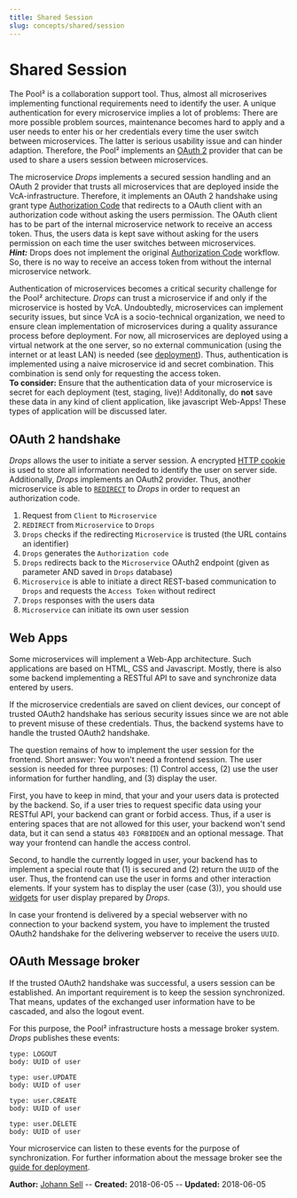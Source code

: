```yaml
---
title: Shared Session
slug: concepts/shared/session
---
```

# Shared Session
The Pool² is a collaboration support tool. Thus, almost all microserives implementing functional requirements need to 
identify the user. A unique authentication for every microservice implies a lot of problems: There are more possible 
problem sources, maintenance becomes hard to apply and a user needs to enter his or her credentials every time the user 
switch between microservices. The latter is serious usability issue and can hinder adaption. Therefore, the Pool² 
implements an [OAuth 2](https://oauth.net/2/) provider that can be used to share a users session between microservices.

The microservice _Drops_ implements a secured session handling and an OAuth 2 provider that trusts all microservices that 
are deployed inside the VcA-infrastructure. Therefore, it implements an OAuth 2 handshake using grant type 
[Authorization Code](https://oauth.net/2/grant-types/authorization-code/) that redirects to a OAuth client with an 
authorization code without asking the users permission. The OAuth client has to be part of the internal microservice 
network to receive an access token. Thus, the users data is kept save without asking for the users permission on each 
time the user switches between microservices.<br />
___Hint:___ Drops does not implement the original [Authorization Code](https://oauth.net/2/grant-types/authorization-code/)
workflow. So, there is no way to receive an access token from without the internal microservice network.

Authentication of microservices becomes a critical security challenge for the Pool² architecture. _Drops_ can trust a 
microservice if and only if the microservice is hosted by VcA. Undoubtedly, microservices can implement security issues, 
but since VcA is a socio-technical organization, we need to ensure clean implementation of microservices during a quality 
assurance process before deployment. For now, all microservices are deployed using a virtual network at the one server, 
so no external communication (using the internet or at least LAN) is needed (see [deployment](guide/deployment)). 
Thus, authentication is implemented using a naive microservice id and secret combination. This combination is send only 
for requesting the access token.<br />
**To consider:** Ensure that the authentication data of your microservice is secret for each deployment (test, staging, live)!
Additonally, do **not** save these data in any kind of client application, like javascript Web-Apps! These types of
application will be discussed later.

## OAuth 2 handshake
_Drops_ allows the user to initiate a server session. A encrypted [HTTP cookie](https://developer.mozilla.org/en-US/docs/Web/HTTP/Cookies)
is used to store all information needed to identify the user on server side. Additionally, _Drops_ implements an OAuth2
provider. Thus, another microservice is able to [`REDIRECT`](https://developer.mozilla.org/en-US/docs/Web/HTTP/Redirections)
to _Drops_ in order to request an authorization code.

1. Request from `Client` to `Microservice`
2. `REDIRECT` from `Microservice` to `Drops`
3. `Drops` checks if the redirecting `Microservice` is trusted (the URL contains an identifier)
4. `Drops` generates the `Authorization code`
5. `Drops` redirects back to the `Microservice` OAuth2 endpoint (given as parameter AND saved in `Drops` database)
6. `Microservice` is able to initiate a direct REST-based communication to `Drops` and requests the `Access Token` without
redirect
7. `Drops` responses with the users data
8. `Microservice` can initiate its own user session

## Web Apps
Some microservices will implement a Web-App architecture. Such applications are based on HTML, CSS and Javascript. Mostly,
there is also some backend implementing a RESTful API to save and synchronize data entered by users.

If the microservice credentials are saved on client devices, our concept of trusted OAuth2 handshake has serious security
issues since we are not able to prevent misuse of these credentials. Thus, the backend systems have to handle the trusted 
OAuth2 handshake. 

The question remains of how to implement the user session for the frontend. Short answer: You won't need 
a frontend session. The user session is needed for three purposes: (1) Control access, (2) use the user information 
for further handling, and (3) display the user.

First, you have to keep in mind, that your and your users data is protected by the backend. So, if a user tries to request
specific data using your RESTful API, your backend can grant or forbid access. Thus, if a user is entering spaces that 
are not allowed for this user, your backend won't send data, but it can send a status `403 FORBIDDEN` and an optional 
message. That way your frontend can handle the access control.

Second, to handle the currently logged in user, your backend has to implement a special route that (1) is secured and (2)
return the `UUID` of the user. Thus, the frontend can use the user in forms and other interaction elements. If your system
has to display the user (case (3)), you should use [widgets](concepts/ui/fragment/composition) for user display prepared 
by _Drops_.

In case your frontend is delivered by a special webserver with no connection to your backend system, you have to implement
the trusted OAuth2 handshake for the delivering webserver to receive the users `UUID`.

## OAuth Message broker
If the trusted OAuth2 handshake was successful, a users session can be established. An important requirement is to keep
the session synchronized. That means, updates of the exchanged user information have to be cascaded, and also the logout
event.

For this purpose, the Pool² infrastructure hosts a message broker system. _Drops_ publishes these events:

```
type: LOGOUT
body: UUID of user
```

```
type: user.UPDATE
body: UUID of user
```

```
type: user.CREATE
body: UUID of user
```

```
type: user.DELETE
body: UUID of user
```

Your microservice can listen to these events for the purpose of synchronization. For further information about the message
broker see the [guide for deployment](guide/deployment).

**Author:** [Johann Sell](https://cses.informatik.hu-berlin.de/members/johann.sell/) -- 
**Created:** 2018-06-05 --
**Updated:** 2018-06-05